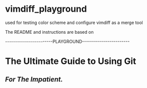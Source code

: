 # vimdiff_playground
used for testing color scheme and configure vimdiff as a merge tool

The README and instructions are based on

------------------------PLAYGROUND------------------------

# The Ultimate Guide to Using Git

***For The Impatient.***
----------------------------------------------------------
